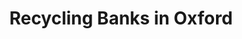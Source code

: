 ---
schema: default
title: Recycling Banks in Oxford
organization: Oxford City Council
notes: Locations of all recycling banks along with which materials are accepted
resources:
  - name: Recycling Banks in Oxford
    url: 'http://oxopendata.github.io/recycling-banks-in-oxford'
    format: csv
license: 'https://www.nationalarchives.gov.uk/doc/open-government-licence/version/3/'
category:
  - Environment
maintainer: Oxford City Council
maintainer_email: opendata@oxford.gov.uk
---